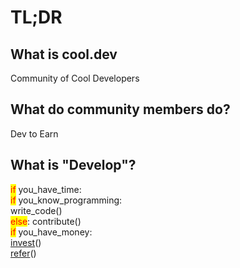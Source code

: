# TL;DR

## What is cool.dev

Community of Cool Developers

## What do community members do?

Dev to Earn

## What is "Develop"?

<mark style="color:red;">if</mark> you\_have\_time: \
&#x20;   <mark style="color:red;">if</mark> you\_know\_programming:\
&#x20;       write\_code() \
&#x20;   <mark style="color:red;">else</mark>: contribute() \
<mark style="color:red;">if</mark> you\_have\_money: \
&#x20;   [invest](earn/invest.md)() \
[refer](earn/refer.md)()
